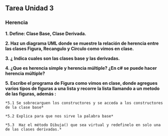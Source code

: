 ## Tarea Unidad 3
### Herencia

**1.  Define: Clase Base, Clase Derivada.**

**2.  Haz un diagrama UML donde se muestre la relación de herencia entre las  clases Figura, Recangulo y Circulo como vimos en clase.**

**3. ¿ Indica cuales son las clases base y las derivadas.**

**4. ¿Que es herencia simple y herencia múltiple? ¿En c# se puede hacer herencia múltiple?**

**5. Escribe el programa de Figura como vimos en clase, donde agregues varios tipos de figuras a una lista y recorre la lista llamando a un metodo de las figuras, además :**

    *5.1 Se sobrecarguen los constructores y se acceda a los constructores de la clase base*

    *5.2 Explica para que nos sirve la palabra base*

    *5.3  Haz el método Dibuja() que sea virtual y redefinelo en solo una de las clases derivadas.* 